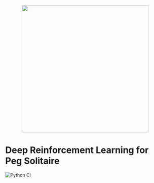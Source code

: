 <div align="center">
    <img width="400" src="https://innsida.ntnu.no/documents/10157/2546401449/ntnu_hoeyde_eng.png/9130ea3c-828a-497e-b469-df0c54e16bb5?t=1578568440350" />
</div>

# Deep Reinforcement Learning for Peg Solitaire

![Python CI](https://github.com/nicklasbekkevold/peg-solitaire/workflows/Python%20CI/badge.svg?branch=main)
